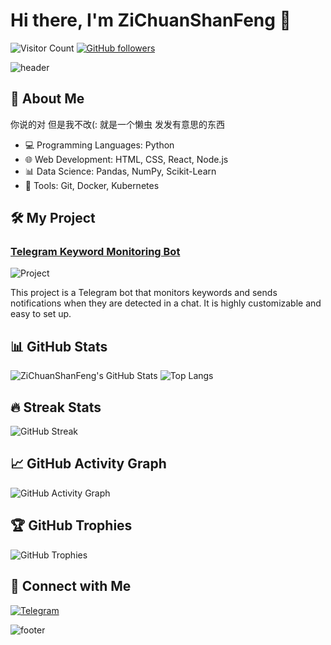 # Hi there, I'm ZiChuanShanFeng 👋

![Visitor Count](https://komarev.com/ghpvc/?username=ZiChuanShanFeng&color=blueviolet)
[![GitHub followers](https://img.shields.io/github/followers/ZiChuanShanFeng?label=Follow&style=social)](https://github.com/ZiChuanShanFeng)

![header](https://capsule-render.vercel.app/api?type=waving&color=auto&height=200&section=header&text=Welcome%20to%20My%20GitHub!&fontSize=50&fontAlignY=40)

## 🚀 About Me

你说的对 但是我不改(:
就是一个懒虫 发发有意思的东西

- 💻 Programming Languages: Python
- 🌐 Web Development: HTML, CSS, React, Node.js
- 📊 Data Science: Pandas, NumPy, Scikit-Learn
- 🔧 Tools: Git, Docker, Kubernetes

## 🛠️ My Project

### [Telegram Keyword Monitoring Bot](https://github.com/ZiChuanShanFeng/Telegram-Keyword-Monitoring-Bot)

![Project](https://github-readme-stats.vercel.app/api/pin/?username=ZiChuanShanFeng&repo=Telegram-Keyword-Monitoring-Bot&theme=radical)

This project is a Telegram bot that monitors keywords and sends notifications when they are detected in a chat. It is highly customizable and easy to set up.

## 📊 GitHub Stats

![ZiChuanShanFeng's GitHub Stats](https://github-readme-stats.vercel.app/api?username=ZiChuanShanFeng&show_icons=true&theme=tokyonight)
![Top Langs](https://github-readme-stats.vercel.app/api/top-langs/?username=ZiChuanShanFeng&layout=compact&theme=tokyonight)

## 🔥 Streak Stats

![GitHub Streak](https://github-readme-streak-stats.herokuapp.com/?user=ZiChuanShanFeng&theme=highcontrast)

## 📈 GitHub Activity Graph

![GitHub Activity Graph](https://activity-graph.herokuapp.com/graph?username=ZiChuanShanFeng&theme=dracula)

## 🏆 GitHub Trophies

![GitHub Trophies](https://github-profile-trophy.vercel.app/?username=ZiChuanShanFeng&theme=onedark)

## 💬 Connect with Me

[![Telegram](https://img.shields.io/badge/Telegram-blue?style=flat&logo=telegram&labelColor=blue)](https://t.me/Zichuanlan_bot)

![footer](https://capsule-render.vercel.app/api?type=waving&color=auto&height=100&section=footer)
